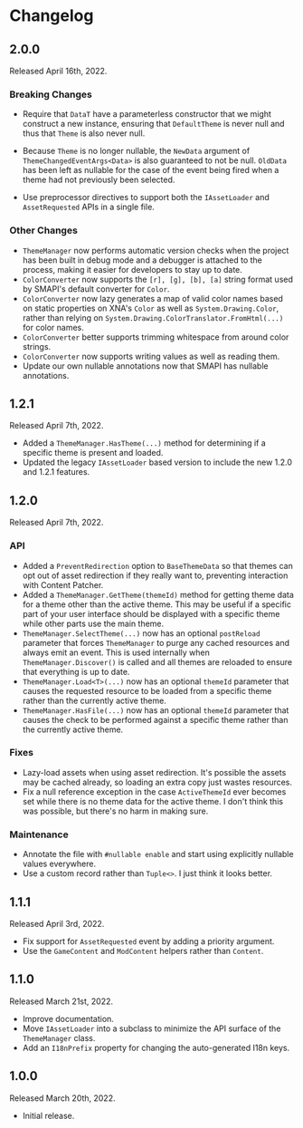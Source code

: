 ﻿# Changelog

## 2.0.0
Released April 16th, 2022.

### Breaking Changes

* Require that `DataT` have a parameterless constructor that we might
  construct a new instance, ensuring that `DefaultTheme` is never null
  and thus that `Theme` is also never null.

* Because `Theme` is no longer nullable, the `NewData` argument of
  `ThemeChangedEventArgs<Data>` is also guaranteed to not be null.
  `OldData` has been left as nullable for the case of the event being
  fired when a theme had not previously been selected.

* Use preprocessor directives to support both the `IAssetLoader` and
  `AssetRequested` APIs in a single file.

### Other Changes

* `ThemeManager` now performs automatic version checks when the project
  has been built in debug mode and a debugger is attached to the process,
  making it easier for developers to stay up to date.
* `ColorConverter` now supports the `[r], [g], [b], [a]` string format
  used by SMAPI's default converter for `Color`.
* `ColorConverter` now lazy generates a map of valid color names based on
  static properties on XNA's `Color` as well as `System.Drawing.Color`,
  rather than relying on `System.Drawing.ColorTranslator.FromHtml(...)`
  for color names.
* `ColorConverter` better supports trimming whitespace from around
  color strings.
* `ColorConverter` now supports writing values as well as reading them.
* Update our own nullable annotations now that SMAPI has nullable annotations.


## 1.2.1
Released April 7th, 2022.

* Added a `ThemeManager.HasTheme(...)` method for determining if a specific
  theme is present and loaded.
* Updated the legacy `IAssetLoader` based version to include the new 1.2.0
  and 1.2.1 features.


## 1.2.0
Released April 7th, 2022.

### API

* Added a `PreventRedirection` option to `BaseThemeData` so that themes
  can opt out of asset redirection if they really want to, preventing
  interaction with Content Patcher.
* Added a `ThemeManager.GetTheme(themeId)` method for getting theme data
  for a theme other than the active theme. This may be useful if a
  specific part of your user interface should be displayed with a specific
  theme while other parts use the main theme.
* `ThemeManager.SelectTheme(...)` now has an optional `postReload` parameter
  that forces `ThemeManager` to purge any cached resources and always emit an
  event. This is used internally when `ThemeManager.Discover()` is called and
  all themes are reloaded to ensure that everything is up to date.
* `ThemeManager.Load<T>(...)` now has an optional `themeId` parameter that
  causes the requested resource to be loaded from a specific theme rather than
  the currently active theme.
* `ThemeManager.HasFile(...)` now has an optional `themeId` parameter that
  causes the check to be performed against a specific theme rather than the
  currently active theme.

### Fixes

* Lazy-load assets when using asset redirection. It's possible the assets
  may be cached already, so loading an extra copy just wastes resources.
* Fix a null reference exception in the case `ActiveThemeId` ever becomes
  set while there is no theme data for the active theme. I don't think
  this was possible, but there's no harm in making sure.

### Maintenance

* Annotate the file with `#nullable enable` and start using explicitly
  nullable values everywhere. 
* Use a custom record rather than `Tuple<>`. I just think it looks better.


## 1.1.1
Released April 3rd, 2022.

* Fix support for `AssetRequested` event by adding a priority argument.
* Use the `GameContent` and `ModContent` helpers rather than `Content`.

## 1.1.0
Released March 21st, 2022.

* Improve documentation.
* Move `IAssetLoader` into a subclass to minimize the API surface of
  the `ThemeManager` class.
* Add an `I18nPrefix` property for changing the auto-generated I18n keys.

## 1.0.0
Released March 20th, 2022.

* Initial release.
